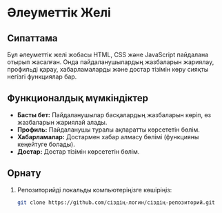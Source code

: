 # Әлеуметтік Желi

## Сипаттама

Бұл әлеуметтік желі жобасы HTML, CSS және JavaScript пайдалана отырып жасалған. Онда пайдаланушылардың жазбаларын жариялау, профильді қарау, хабарламаларды және достар тізімін көру сияқты негізгі функциялар бар.

## Функционалдық мүмкіндіктер

- **Басты бет:** Пайдаланушылар басқалардың жазбаларын көріп, өз жазбаларын жариялай алады.
- **Профиль:** Пайдаланушы туралы ақпаратты көрсететін бөлім.
- **Хабарламалар:** Достармен хабар алмасу бөлімі (функцияны кеңейтуге болады).
- **Достар:** Достар тізімін көрсететін бөлім.

## Орнату

1. Репозиторийді локальды компьютеріңізге көшіріңіз:
   ```bash
   git clone https://github.com/сіздің-логин/сіздің-репозиторий.git
